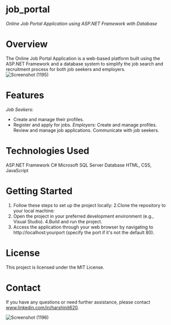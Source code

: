 # job_portal
*Online Job Portal Application using ASP.NET Framework with Database*

# Overview
The Online Job Portal Application is a web-based platform built using the ASP.NET Framework and a database system to simplify the job search and recruitment process for both job seekers and employers. 
![Screenshot (1195)](https://github.com/Harshini620/job_portal/assets/134605084/c856af57-b847-4d69-b5e7-6e50eb03e10f)

# Features
*Job Seekers:*
* Create and manage their profiles.
* Register and apply for jobs.
*Employers:*
Create and manage profiles.
Review and manage job applications.
Communicate with job seekers.

# Technologies Used
ASP.NET Framework
C#
Microsoft SQL Server Database
HTML, CSS, JavaScript

# Getting Started
1. Follow these steps to set up the project locally:
2.Clone the repository to your local machine:
3. Open the project in your preferred development environment (e.g., Visual Studio).
4.Build and run the project.
5. Access the application through your web browser by navigating to http://localhost:yourport (specify the port if it's not the default 80).

# License
This project is licensed under the MIT License.

# Contact
If you have any questions or need further assistance, please contact www.linkedin.com/in/harshinit620.

![Screenshot (1196)](https://github.com/Harshini620/job_portal/assets/134605084/4a1c89dd-46d0-4f94-b492-c2a71276de99)



